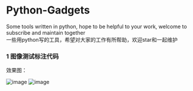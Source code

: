# Python-Gadgets
Some tools written in python, hope to be helpful to your work, welcome to subscribe and maintain together  
一些用python写的工具，希望对大家的工作有所帮助，欢迎star和一起维护


### 1 图像测试标注代码
效果图：

![image](https://github.com/wen-jie-yuan/Python-Gadgets/tree/master/image_annotation/image_annotation_Python/woman_GT.bmp)
![image](https://github.com/wen-jie-yuan/Python-Gadgets/tree/master/image_annotation/image_annotation_Python/output.png)


